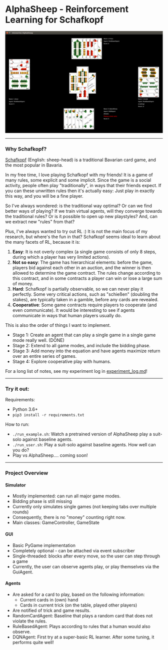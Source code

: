 # AlphaSheep - Reinforcement Learning for Schafkopf

![Image taken from Wikipedia](README-img.png)

---
### Why Schafkopf?

[Schafkopf](https://en.wikipedia.org/wiki/Schafkopf) (English: sheep-head) is a traditional Bavarian card game, and the most popular in Bavaria. 

In my free time, I love playing Schafkopf with my friends! It is a game of many rules, some explicit and some implicit. Since the game is a social activity, people often play "traditionally", in ways that their friends expect. If you can these unwritten rules then it's actually easy: Just play in exactly this way, and you will be a fine player.    

So I've always wondered: is the traditional way optimal? Or can we find better ways of playing? If we train virtual agents, will they converge towards the traditional rules? Or is it possible to open up new playstyles? And, can we extract new "rules" from that?

Plus, I've always wanted to try out RL :) It is not the main focus of my research, but where's the fun in that?
Schafkopf seems ideal to learn about the many facets of RL, because it is:
1. **Easy**: It is not overly complex (a single game consists of only 8 steps, during which a player has very limited actions).
2. **Not so easy**: The game has hierarchical elements: before the game, players bid against each other in an auction, and the winner is then allowed to determine the game contract. The rules change according to this contract, and in some contracts a player can win or lose a large sum of money.
3. **Hard**: Schafkopf is partially observable, so we can never play it perfectly. Some very critical actions, such as "schießen" (doubling the stakes), are typically taken in a gamble, before any cards are revealed.
4. **Cooperative**: Some game contracts require players to cooperate (and even communicate). It would be interesting to see if agents communicate in ways that human players usually do.

This is also the order of things I want to implement.
- Stage 1: Create an agent that can play a single game in a single game mode really well. (DONE)
- Stage 2: Extend to all game modes, and include the bidding phase.
- Stage 3: Add money into the equation and have agents maximize return over an entire series of games.
- Stage 4: Explore cooperative play with humans.
 
For a long list of notes, see my experiment log in [experiment_log.md](experiment_log.md)!

---

### Try it out:

Requirements:
- Python 3.6+
- `pip3 install -r requirements.txt`

How to run:
- `./run_example.sh`: Watch a pretrained version of AlphaSheep play a suit-solo against baseline agents.
- `./run_user.sh`: Play a suit-solo against baseline agents. How well can you do?
- Play vs AlphaSheep.... coming soon!

---

### Project Overview
#### Simulator
- Mostly implemented: can run all major game modes.
- Bidding phase is still missing
- Currently only simulates single games (not keeping tabs over multiple rounds)
- Consequently, there is no "money" counting right now.
- Main classes: GameController, GameState

#### GUI
- Basic PyGame implementation
- Completely optional - can be attached via event subscriber
- Single-threaded: blocks after every move, so the user can step through a game
- Currently, the user can observe agents play, or play themselves via the GuiAgent.

#### Agents
- Are asked for a card to play, based on the following information:
    - Current cards in (own) hand
    - Cards in current trick (on the table, played other players)
- Are notified of trick and game results.
- RandomCardAgent: Baseline that plays a random card that does not violate the rules.
- RuleBasedAgent: Plays according to rules that a human would also observe.
- DQNAgent: First try at a super-basic RL learner. After some tuning, it performs quite well!

